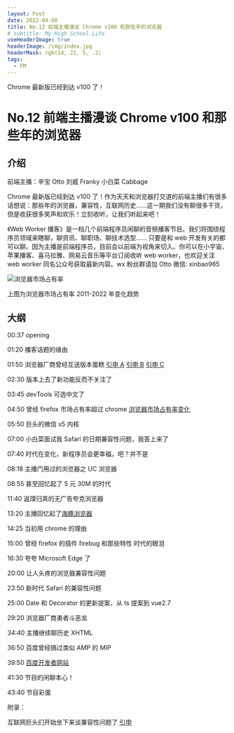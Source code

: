 ```yaml
---
layout: Post
date: 2022-04-08
title: No.12 前端主播漫谈 Chrome v100 和那些年的浏览器
# subtitle: My High School Life
useHeaderImage: true
headerImage: /img/index.jpg
headerMask: rgb(14, 21, 5, .2)
tags:
  - FM
---
```


Chrome 最新版已经到达 v100 了！

<!-- more -->

# No.12 前端主播漫谈 Chrome v100 和那些年的浏览器

## 介绍

前端主播：辛宝 Otto 刘威 Franky 小白菜 Cabbage

Chrome 最新版已经到达 v100 了！作为天天和浏览器打交道的前端主播们有很多话想说：那些年的浏览器，兼容性，互联网历史......这一期我们没有聊很多干货，但是收获很多笑声和欢乐！立刻收听，让我们听起来吧！

《Web Worker 播客》是一档几个前端程序员闲聊的音频播客节目。我们将围绕程序员领域来瞎聊，聊资讯、聊职场、聊技术选型...... 只要是和 web 开发有关的都可以聊。因为主播是前端程序员，目前会以前端为视角来切入。你可以在小宇宙、苹果播客、喜马拉雅、网易云音乐等平台订阅收听 web worker，也欢迎关注 web worker 同名公众号获取最新内容。wx 粉丝群请加 Otto 微信: xinbao965

![浏览器市场占有率](/img/12-img1.png)

上图为浏览器市场占有率 2011-2022 年变化趋势

## 大纲

00:37 opening

01:20 播客话题的缘由

01:50 浏览器厂商曾经互送版本蛋糕 [引申 A](https://www.pingwest.com/a/55065) [引申 B](https://www.cnbeta.com/articles/tech/935609.htm) [引申 C](https://tech.sina.com.cn/roll/2020-01-25/doc-iihnzhha4576882.shtml)

02:30 版本上去了新功能反而不关注了

03:45 devTools 可选中文了

04:50 曾经 firefox 市场占有率超过 chrome [浏览器市场占有率变化](https://gs.statcounter.com/browser-market-share/desktop/worldwide/#monthly-201001-202202)

05:50 巨头的微信 x5 内核

07:00 小白菜面试我 Safari 的日期兼容性问题，我答上来了

07:40 时代在变化，新程序员会更幸福，吧？并不是

08:18 主播门用过的浏览器之 UC 浏览器

08:55 甚至回忆起了 5 元 30M 的时代

11:40 返璞归真的无广告夸克浏览器

13:20 主播回忆起了[海豚浏览器](https://www.zhihu.com/people/yang-yong-zhi-49/answers)

14:25 当初用 chrome 的理由

15:00 曾经 firefox 的插件 firebug 和那些特性 时代的眼泪

16:30 夸夸 Microsoft Edge 了

20:00 让人头疼的浏览器兼容性问题

23:50 新时代 Safari 的兼容性问题

25:00 Date 和 Decorator 的更新提案，从 ts 提案到 vue2.7

29:20 浏览器厂商勇者斗恶龙

34:40 主播继续聊历史 XHTML

36:50 百度曾经搞过类似 AMP 的 MIP

39:50 [百度开发者网站](https://kaifa.baidu.com/)

41:30 节目的闲聊本心！

43:40 节目彩蛋

附录：

互联网巨头们开始坐下来谈兼容性问题了 [引申](https://web.dev/interop-2022/)
